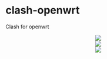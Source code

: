 # clash-openwrt
Clash for openwrt

<div align=center><img src="https://raw.githubusercontent.com/frainzy1477/clash-openwrt/master/preview/v1.png" /></div>

<div align=center><img src="https://raw.githubusercontent.com/frainzy1477/clash-openwrt/master/preview/v2.png" /></div>

<div align=center><img src="https://raw.githubusercontent.com/frainzy1477/clash-openwrt/master/preview/v3.png" /></div>

